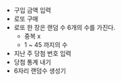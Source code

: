 

- 구입 금액 입력
- 로또 구매
- 로또 한 장은 랜덤 수 6개의 수를 가진다.
  - 중복 x
  - 1 ~ 45 까지의 수
- 지난 주 당첨 번호 입력
- 당첨 통계 내기
- 6자리 랜덤수 생성기
